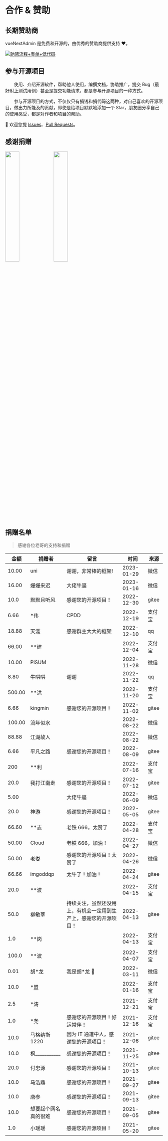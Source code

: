 # 合作 & 赞助

## 长期赞助商

vueNextAdmin 是免费和开源的，由优秀的赞助商提供支持 ❤️。

<a href="http://www.ccflow.org/" target="_black" class="next-sponsors-item">
  <img src="/images/ccflowRightNextAdmin.png" alt="驰骋流程+表单+低代码" title="驰骋流程+表单+低代码">
</a>

## 参与开源项目

&emsp;&emsp;使用、介绍开源软件，帮助他人使用，编撰文档，协助推广，提交 Bug（最好附上测试用例）甚至是提交功能请求，都是参与开源项目的一种方式。

&emsp;&emsp;参与开源项目的方式，不仅仅只有捐钱和捐代码这两种，对自己喜欢的开源项目，做出力所能及的贡献，即使是给项目默默地添加一个 Star，朋友圈分享自己的使用感受，都是对作者和项目的帮助。

💖 欢迎您提 [Issues](https://gitee.com/lyt-top/vue-next-admin/issues)、[Pull Requests](https://gitee.com/lyt-top/vue-next-admin/pulls)。

## 感谢捐赠

<img src="https://img-blog.csdnimg.cn/79fdc41e65b54b58b6e710ac98716a8b.png?x-oss-process=image/watermark,type_d3F5LXplbmhlaQ,shadow_50,text_Q1NETiBAbHl0LXRvcA==,size_15,color_FFFFFF,t_70,g_se,x_16" width="30%" style="border: 1px solid var(--c-brand);">
<img src="https://img-blog.csdnimg.cn/db85818984ff475a85fff120a2e26dc1.png?x-oss-process=image/watermark,type_d3F5LXplbmhlaQ,shadow_50,text_Q1NETiBAbHl0LXRvcA==,size_15,color_FFFFFF,t_70,g_se,x_16" width="30%" style="border: 1px solid var(--c-brand);">

## 捐赠名单

> 感谢各位老哥的支持和捐赠

| 金额   | 捐赠者                   | 留言                                                             | 时间       | 来源   |
| ------ | ------------------------ | ---------------------------------------------------------------- | ---------- | ------ |
| 10.00  | uni                      | 谢谢，非常棒的框架!                                              | 2023-01-29 | 微信   |
| 16.00  | 姗姗来迟                 | 大佬牛逼                                                         | 2023-01-16 | 微信   |
| 10.0   | 默默且听风               | 感谢您的开源项目！                                               | 2022-12-30 | gitee  |
| 6.66   | \*伟                     | CPDD                                                             | 2022-12-19 | 支付宝 |
| 18.88  | 天涯                     | 感谢群主大大的框架                                               | 2022-12-10 | qq     |
| 66.00  | \*\*建                   |                                                                  | 2022-12-04 | 支付宝 |
| 10.00  | PiSUM                    |                                                                  | 2022-11-28 | 微信   |
| 8.80   | 牛哄哄                   | 谢谢                                                             | 2022-11-22 | qq     |
| 500.00 | \*\*洪                   |                                                                  | 2022-11-20 | 支付宝 |
| 6.66   | kingmin                  | 感谢您的开源项目！                                               | 2022-11-02 | gitee  |
| 100.00 | 流年似水                 |                                                                  | 2022-08-22 | 微信   |
| 88.88  | 江湖故人                 |                                                                  | 2022-08-22 | 微信   |
| 6.66   | 平凡之路                 | 感谢您的开源项目！                                               | 2022-08-09 | gitee  |
| 200    | \*\*利                   |                                                                  | 2022-07-16 | 支付宝 |
| 20.0   | 我打江南走               | 感谢您的开源项目！                                               | 2022-07-12 | gitee  |
| 5.00   |                          | 大佬牛逼                                                         | 2022-06-09 | 微信   |
| 20.0   | 神游                     | 感谢您的开源项目！                                               | 2022-05-05 | gitee  |
| 66.60  | \*\*志                   | 老铁 666，太赞了                                                 | 2022-04-28 | 支付宝 |
| 50.00  | Cloud                    | 老铁 666，加油！                                                 | 2022-04-27 | 微信   |
| 50.00  | 老娄                     | 感谢您的开源项目！太赞了                                         | 2022-04-26 | 微信   |
| 66.66  | imgoddqp                 | 太牛了！加油！                                                   | 2022-04-24 | gitee  |
| 20.0   | \*\*波                   |                                                                  | 2022-04-15 | 支付宝 |
| 50.0   | 柳敏莘                   | 持续关注，虽然还没用上，有机会一定用到生产上，感谢您的开源项目！ | 2022-04-13 | gitee  |
| 1.0    | \*\*岗                   |                                                                  | 2022-04-13 | 支付宝 |
| 100.0  | \*\*波                   |                                                                  | 2022-04-07 | 支付宝 |
| 0.01   | 胡\*龙                   | 我是胡\*龙 🐉                                                    | 2022-03-11 | 微信   |
| 10.0   | \*盟                     |                                                                  | 2022-01-16 | 支付宝 |
| 2.5    | \*涛                     |                                                                  | 2021-12-21 | 支付宝 |
| 1.0    | \*尧                     | 感谢您的开源项目！好运常伴！                                     | 2021-12-16 | 支付宝 |
| 10.0   | 马格纳斯 1220            | 因为 IT 通道中人，感谢您的开源项目！                             | 2021-12-06 | gitee  |
| 10.0   | 枫\_\_\_\_\_\_\_\_\_\_\_ | 感谢您的开源项目！                                               | 2021-11-25 | gitee  |
| 20.0   | 付忠源                   | 感谢您的开源项目！                                               | 2021-10-13 | gitee  |
| 10.0   | 马浩鼎                   | 感谢您的开源项目！                                               | 2021-09-27 | gitee  |
| 10.0   | 唐参                     | 感谢您的开源项目！                                               | 2021-09-13 | gitee  |
| 10.0   | 想要起个网名真的很难     | 感谢您的开源项目！                                               | 2021-09-05 | gitee  |
| 1.0    | 小瑶瑶                   | 感谢您的开源项目！                                               | 2021-05-20 | gitee  |
